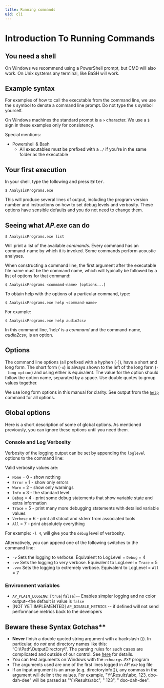 ```yaml
---
title: Running commands
uid: cli
---
```


# Introduction To Running Commands

## You need a shell

On Windows we recommend using a PowerShell prompt, but CMD will also work. On
Unix systems any terminal, like BaSH will work.

## Example syntax

For examples of how to call the executable from the command line, we use the `$`
symbol to denote a command line prompt. Do not type the `$` symbol yourself.

On Windows machines the standard prompt is a `>` character. We use a `$` sign in
these examples only for consistency.

Special mentions:

- Powershell & Bash
    - All executables must be prefixed with a `./` if you're in the same folder as the executable

## Your first execution

In your shell, type the following and press <kbd>Enter</kbd>.

```
$ AnalysisPrograms.exe
```

This will produce several lines of output, including the program version number
and instructions on how to set debug levels and verbosity. These options have
sensible defaults and you do not need to change them.

## Seeing what _AP.exe_ can do

```
$ AnalysisPrograms.exe list
```

Will print a list of the available *commands*. Every command has an command-name by
which it is invoked. Some commands perform acoustic analyses.

When constructing a command line, the first argument after the executable file
name must be the command name, which will typically be followed by a list of
options for that command:

```
$ AnalysisPrograms <command-name> [options...]
```

To obtain help with the options of a particular command, type:

```
$ AnalysisPrograms.exe help <command-name>
```

For example:

```
$ AnalysisPrograms.exe help audio2csv
```

In this command line, ‘help’ is a *command* and the command-name, *audio2csv*, is
an option.

## Options

The command line options (all prefixed with a hyphen (`-`)), have a short and
long form. The short form (`-x`) is always shown to the left of the long form (`--long-option`) and using
either is equivalent. The value for the option should follow the option name,
separated by a space. Use double quotes to group values together.

 We use long form options in this manual for clarity. See output from the [`help`](xref:help)
 command for all options.

## Global options

Here is a short description of some of global options. As mentioned previously,
you can ignore these options until you need them.

### Console and Log Verbosity

Verbosity of the logging output can be set by appending the `loglevel` options
to the command line:

Valid verbosity values are:

- `None` = 0 - show nothing
- `Error` = 1 - show only errors
- `Warn` = 2 - show only warnings
- `Info` = 3 - the standard level
- `Debug` = 4 - print some debug statements that show variable state and extra
  information
- `Trace` = 5 - print many more debugging statements with detailed variable
  values
- `Verbose` = 6 - print all stdout and stderr from associated tools
- `All` = 7 - print absolutely everything

For example: `-l 4`, will give you the `debug` level of verbosity.

Alternatively, you can append one of the following switches to the command line:

- `-v` Sets the logging to verbose. Equivalent to LogLevel = `Debug` = 4
- `-vv` Sets the logging to very verbose. Equivalent to LogLevel = `Trace` = 5
- `-vvv` Sets the logging to extremely verbose. Equivalent to LogLevel = `All` = 7

### Environment variables

- `AP_PLAIN_LOGGING`: `[true|false]`-- Enables simpler logging and no color
  output--the default is value is `false`
- [NOT YET IMPLEMENTED] `AP_DISABLE_METRICS` -- if defined will not send
  performance metrics back to the developers

## Beware these Syntax Gotchas**

- **Never** finish a double quoted string argument with a backslash (\\). In
    particular, do *not* end directory names like this:
    “C:\\\\Path\\OutputDirectory\\”. The parsing rules for such cases are
    complicated and outside of our control. See
    [here](https://msdn.microsoft.com/en-us/library/system.environment.getcommandlineargs.aspx)
    for details.
- You can test arguments on Windows with the `echoargs.EXE` program
- The arguments used are one of the first lines logged in _AP.exe_ log file
- If an input argument is an array (e.g. directoryinfo\[\]), any commas in the
    argument will delimit the values. For example, "Y:\\Results\\abc, 123,
    doo-dah-dee" will be parsed as "Y:\\Results\\abc", " 123", " doo-dah-dee".
